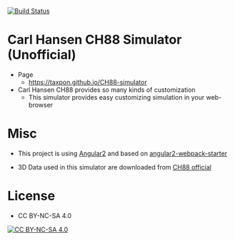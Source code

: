 [![Build Status](https://travis-ci.org/taxpon/CH88-simulator.svg?branch=develop)](https://travis-ci.org/taxpon/CH88-simulator)


# Carl Hansen CH88 Simulator (Unofficial)
- Page
    - https://taxpon.github.io/CH88-simulator
- Carl Hansen CH88 provides so many kinds of customization
    - This simulator provides easy customizing simulation in your web-browser


# Misc
- This project is using [Angular2](https://angular.io/) and based on [angular2-webpack-starter](https://github.com/AngularClass/angular2-webpack-starter)


- 3D Data used in this simulator are downloaded from [CH88 official](http://www.carlhansen.com/products/chairs/ch88/)

# License
- CC BY-NC-SA 4.0

<a rel="license" href="http://creativecommons.org/licenses/by-nc-sa/4.0/"><img alt="CC BY-NC-SA 4.0" style="border-width:0" src="https://i.creativecommons.org/l/by-nc-sa/4.0/88x31.png" /></a>
